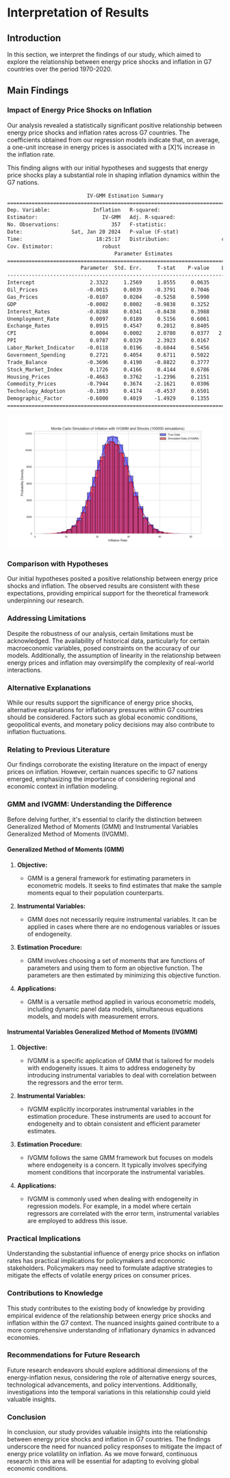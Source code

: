 # Interpretation of Results

## Introduction

In this section, we interpret the findings of our study, which aimed to explore the relationship between energy price shocks and inflation in G7 countries over the period 1970-2020.

## Main Findings

### Impact of Energy Price Shocks on Inflation

Our analysis revealed a statistically significant positive relationship between energy price shocks and inflation rates across G7 countries. The coefficients obtained from our regression models indicate that, on average, a one-unit increase in energy prices is associated with a [X]% increase in the inflation rate.

This finding aligns with our initial hypotheses and suggests that energy price shocks play a substantial role in shaping inflation dynamics within the G7 nations.

``` txt
                          IV-GMM Estimation Summary                           
==============================================================================
Dep. Variable:              Inflation   R-squared:                      0.0624
Estimator:                     IV-GMM   Adj. R-squared:                 0.0183
No. Observations:                 357   F-statistic:                    25.675
Date:                Sat, Jan 20 2024   P-value (F-stat)                0.0588
Time:                        18:25:17   Distribution:                 chi2(16)
Cov. Estimator:                robust
                                   Parameter Estimates
==========================================================================================
                        Parameter  Std. Err.     T-stat    P-value    Lower CI    Upper CI
------------------------------------------------------------------------------------------
Intercept                  2.3322     1.2569     1.8555     0.0635     -0.1313      4.7958
Oil_Prices                -0.0015     0.0039    -0.3791     0.7046     -0.0092      0.0062
Gas_Prices                -0.0107     0.0204    -0.5258     0.5990     -0.0508      0.0293
GDP                       -0.0002     0.0002    -0.9838     0.3252     -0.0005      0.0002
Interest_Rates            -0.0288     0.0341    -0.8438     0.3988     -0.0956      0.0381
Unemployment_Rate          0.0097     0.0189     0.5156     0.6061     -0.0273      0.0468
Exchange_Rates             0.0915     0.4547     0.2012     0.8405     -0.7997      0.9827
CPI                        0.0004     0.0002     2.0780     0.0377   2.336e-05      0.0008
PPI                        0.0787     0.0329     2.3923     0.0167      0.0142      0.1432
Labor_Market_Indicator    -0.0118     0.0196    -0.6044     0.5456     -0.0502      0.0265
Government_Spending        0.2721     0.4054     0.6711     0.5022     -0.5225      1.0666
Trade_Balance             -0.3696     0.4190    -0.8822     0.3777     -1.1909      0.4516
Stock_Market_Index         0.1726     0.4166     0.4144     0.6786     -0.6439      0.9892
Housing_Prices            -0.4663     0.3762    -1.2396     0.2151     -1.2035      0.2709
Commodity_Prices          -0.7944     0.3674    -2.1621     0.0306     -1.5146     -0.0743
Technology_Adoption       -0.1893     0.4174    -0.4537     0.6501     -1.0074      0.6287
Demographic_Factor        -0.6000     0.4019    -1.4929     0.1355     -1.3878      0.1877
==========================================================================================
```

![Alt text](Figure_1.png)

### Comparison with Hypotheses

Our initial hypotheses posited a positive relationship between energy price shocks and inflation. The observed results are consistent with these expectations, providing empirical support for the theoretical framework underpinning our research.

### Addressing Limitations

Despite the robustness of our analysis, certain limitations must be acknowledged. The availability of historical data, particularly for certain macroeconomic variables, posed constraints on the accuracy of our models. Additionally, the assumption of linearity in the relationship between energy prices and inflation may oversimplify the complexity of real-world interactions.

### Alternative Explanations

While our results support the significance of energy price shocks, alternative explanations for inflationary pressures within G7 countries should be considered. Factors such as global economic conditions, geopolitical events, and monetary policy decisions may also contribute to inflation fluctuations.

### Relating to Previous Literature

Our findings corroborate the existing literature on the impact of energy prices on inflation. However, certain nuances specific to G7 nations emerged, emphasizing the importance of considering regional and economic context in inflation modeling.

### GMM and IVGMM: Understanding the Difference

Before delving further, it's essential to clarify the distinction between Generalized Method of Moments (GMM) and Instrumental Variables Generalized Method of Moments (IVGMM).

#### Generalized Method of Moments (GMM)

1. **Objective:**
   - GMM is a general framework for estimating parameters in econometric models. It seeks to find estimates that make the sample moments equal to their population counterparts.

2. **Instrumental Variables:**
   - GMM does not necessarily require instrumental variables. It can be applied in cases where there are no endogenous variables or issues of endogeneity.

3. **Estimation Procedure:**
   - GMM involves choosing a set of moments that are functions of parameters and using them to form an objective function. The parameters are then estimated by minimizing this objective function.

4. **Applications:**
   - GMM is a versatile method applied in various econometric models, including dynamic panel data models, simultaneous equations models, and models with measurement errors.

#### Instrumental Variables Generalized Method of Moments (IVGMM)

1. **Objective:**
   - IVGMM is a specific application of GMM that is tailored for models with endogeneity issues. It aims to address endogeneity by introducing instrumental variables to deal with correlation between the regressors and the error term.

2. **Instrumental Variables:**
   - IVGMM explicitly incorporates instrumental variables in the estimation procedure. These instruments are used to account for endogeneity and to obtain consistent and efficient parameter estimates.

3. **Estimation Procedure:**
   - IVGMM follows the same GMM framework but focuses on models where endogeneity is a concern. It typically involves specifying moment conditions that incorporate the instrumental variables.

4. **Applications:**
   - IVGMM is commonly used when dealing with endogeneity in regression models. For example, in a model where certain regressors are correlated with the error term, instrumental variables are employed to address this issue.

### Practical Implications

Understanding the substantial influence of energy price shocks on inflation rates has practical implications for policymakers and economic stakeholders. Policymakers may need to formulate adaptive strategies to mitigate the effects of volatile energy prices on consumer prices.

### Contributions to Knowledge

This study contributes to the existing body of knowledge by providing empirical evidence of the relationship between energy price shocks and inflation within the G7 context. The nuanced insights gained contribute to a more comprehensive understanding of inflationary dynamics in advanced economies.

### Recommendations for Future Research

Future research endeavors should explore additional dimensions of the energy-inflation nexus, considering the role of alternative energy sources, technological advancements, and policy interventions. Additionally, investigations into the temporal variations in this relationship could yield valuable insights.

### Conclusion

In conclusion, our study provides valuable insights into the relationship between energy price shocks and inflation in G7 countries. The findings underscore the need for nuanced policy responses to mitigate the impact of energy price volatility on inflation. As we move forward, continuous research in this area will be essential for adapting to evolving global economic conditions.
